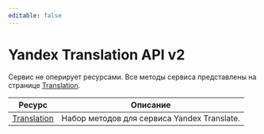 ```yaml
---
editable: false
---
```


# Yandex Translation API v2
Сервис не оперирует ресурсами. Все методы сервиса представлены на странице [Translation](Translation/).

Ресурс | Описание
--- | ---
[Translation](Translation/index.md) | Набор методов для сервиса Yandex Translate.